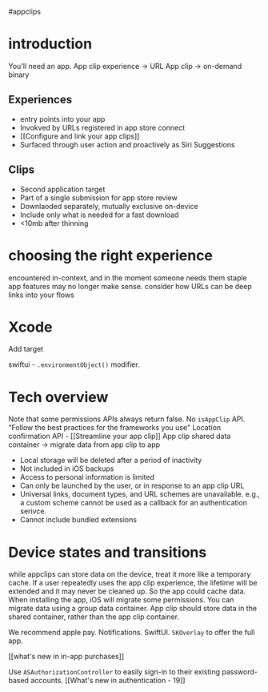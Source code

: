 #appclips

# introduction
You'll need an app.
App clip experience -> URL
App clip -> on-demand binary

## Experiences
* entry points into your app
* Invokved by URLs registered in app store connect
* [[Configure and link your app clips]]
* Surfaced through user action and proactively as Siri Suggestions

## Clips
* Second application target
* Part of a single submission for app store review
* Downlaoded separately, mutually exclusive on-device
* Include only what is needed for a fast download
* <10mb after thinning

# choosing the right experience
encountered in-context, and in the moment someone needs them
staple app features may no longer make sense.
consider how URLs can be deep links into your flows

# Xcode
Add target

swiftui - `.environmentObject()` modifier.

# Tech overview
Note that some permissions APIs always return false.
No `isAppClip` API.  "Follow the best practices for the frameworks you use"
Location confirmation API - [[Streamline your app clip]]
App clip shared data container -> migrate data from app clip to app

* Local storage will be deleted after a period of inactivity
* Not included in iOS backups
* Access to personal information is limited
* Can only be launched by the user, or in response to an app clip URL
* Universal links, document types, and URL schemes are unavailable.  e.g., a custom scheme cannot be used as a callback for an authentication serivce.
* Cannot include bundled extensions


# Device states and transitions
while appclips can store data on the device, treat it more like a temporary cache.
If a user repeatedly uses the app clip experience, the lifetime will be extended and it may never be cleaned up.  So the app could cache data.
When installing the app, iOS will migrate some permissions.  You can migrate data using a group data container.  App clip should store data in the shared container, rather than the app clip container.

We recommend apple pay.  Notifications.  SwiftUI.  `SKOverlay` to offer the full app.

[[what's new in in-app purchases]]

Use `ASAuthorizationController` to easily sign-in to their existing password-based accounts.  [[What's new in authentication - 19]]

